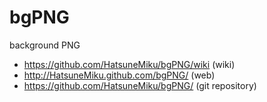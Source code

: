 bgPNG
=====

background PNG

 * https://github.com/HatsuneMiku/bgPNG/wiki (wiki)
 * http://HatsuneMiku.github.com/bgPNG/ (web)
 * https://github.com/HatsuneMiku/bgPNG/ (git repository)
